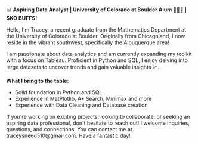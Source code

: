 📊 **Aspiring Data Analyst | University of Colorado at Boulder Alum 🦬🦬🦬 | SKO BUFFS!**

Hello, I'm Tracey, a recent graduate from the Mathematics Department at the University of Colorado at Boulder. Originally from Chicagoland, I now reside in the vibrant southwest, specifically the Albuquerque area!

I am passionate about data analytics and am currently expanding my toolkit with a focus on Tableau. Proficient in Python and SQL, I enjoy delving into large datasets to uncover trends and gain valuable insights 📈.

**What I bring to the table:**
- Solid foundation in Python and SQL
- Experience in MatPlotlib, A* Search, Minimax and more
- Experience with Data Cleaning and Database creation

If you're working on exciting projects, looking to collaborate, or seeking an aspiring data professional, don't hesitate to reach out! I welcome inquiries, questions, and connections. You can contact me at traceysneed510@gmail.com. Have a fantastic day!
